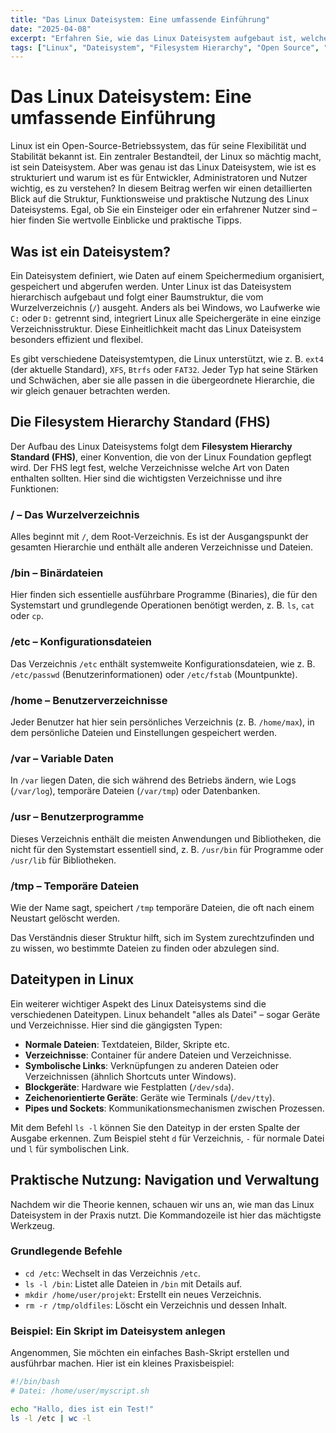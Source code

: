 ```yaml
---
title: "Das Linux Dateisystem: Eine umfassende Einführung"
date: "2025-04-08"
excerpt: "Erfahren Sie, wie das Linux Dateisystem aufgebaut ist, welche Rolle Verzeichnisse und Dateitypen spielen und wie Sie es effektiv nutzen können."
tags: ["Linux", "Dateisystem", "Filesystem Hierarchy", "Open Source", "Administration"]
---
```


# Das Linux Dateisystem: Eine umfassende Einführung

Linux ist ein Open-Source-Betriebssystem, das für seine Flexibilität und Stabilität bekannt ist. Ein zentraler Bestandteil, der Linux so mächtig macht, ist sein Dateisystem. Aber was genau ist das Linux Dateisystem, wie ist es strukturiert und warum ist es für Entwickler, Administratoren und Nutzer wichtig, es zu verstehen? In diesem Beitrag werfen wir einen detaillierten Blick auf die Struktur, Funktionsweise und praktische Nutzung des Linux Dateisystems. Egal, ob Sie ein Einsteiger oder ein erfahrener Nutzer sind – hier finden Sie wertvolle Einblicke und praktische Tipps.

## Was ist ein Dateisystem?

Ein Dateisystem definiert, wie Daten auf einem Speichermedium organisiert, gespeichert und abgerufen werden. Unter Linux ist das Dateisystem hierarchisch aufgebaut und folgt einer Baumstruktur, die vom Wurzelverzeichnis (`/`) ausgeht. Anders als bei Windows, wo Laufwerke wie `C:` oder `D:` getrennt sind, integriert Linux alle Speichergeräte in eine einzige Verzeichnisstruktur. Diese Einheitlichkeit macht das Linux Dateisystem besonders effizient und flexibel.

Es gibt verschiedene Dateisystemtypen, die Linux unterstützt, wie z. B. `ext4` (der aktuelle Standard), `XFS`, `Btrfs` oder `FAT32`. Jeder Typ hat seine Stärken und Schwächen, aber sie alle passen in die übergeordnete Hierarchie, die wir gleich genauer betrachten werden.

## Die Filesystem Hierarchy Standard (FHS)

Der Aufbau des Linux Dateisystems folgt dem **Filesystem Hierarchy Standard (FHS)**, einer Konvention, die von der Linux Foundation gepflegt wird. Der FHS legt fest, welche Verzeichnisse welche Art von Daten enthalten sollten. Hier sind die wichtigsten Verzeichnisse und ihre Funktionen:

### / – Das Wurzelverzeichnis
Alles beginnt mit `/`, dem Root-Verzeichnis. Es ist der Ausgangspunkt der gesamten Hierarchie und enthält alle anderen Verzeichnisse und Dateien.

### /bin – Binärdateien
Hier finden sich essentielle ausführbare Programme (Binaries), die für den Systemstart und grundlegende Operationen benötigt werden, z. B. `ls`, `cat` oder `cp`.

### /etc – Konfigurationsdateien
Das Verzeichnis `/etc` enthält systemweite Konfigurationsdateien, wie z. B. `/etc/passwd` (Benutzerinformationen) oder `/etc/fstab` (Mountpunkte).

### /home – Benutzerverzeichnisse
Jeder Benutzer hat hier sein persönliches Verzeichnis (z. B. `/home/max`), in dem persönliche Dateien und Einstellungen gespeichert werden.

### /var – Variable Daten
In `/var` liegen Daten, die sich während des Betriebs ändern, wie Logs (`/var/log`), temporäre Dateien (`/var/tmp`) oder Datenbanken.

### /usr – Benutzerprogramme
Dieses Verzeichnis enthält die meisten Anwendungen und Bibliotheken, die nicht für den Systemstart essentiell sind, z. B. `/usr/bin` für Programme oder `/usr/lib` für Bibliotheken.

### /tmp – Temporäre Dateien
Wie der Name sagt, speichert `/tmp` temporäre Dateien, die oft nach einem Neustart gelöscht werden.

Das Verständnis dieser Struktur hilft, sich im System zurechtzufinden und zu wissen, wo bestimmte Dateien zu finden oder abzulegen sind.

## Dateitypen in Linux

Ein weiterer wichtiger Aspekt des Linux Dateisystems sind die verschiedenen Dateitypen. Linux behandelt "alles als Datei" – sogar Geräte und Verzeichnisse. Hier sind die gängigsten Typen:

- **Normale Dateien**: Textdateien, Bilder, Skripte etc.
- **Verzeichnisse**: Container für andere Dateien und Verzeichnisse.
- **Symbolische Links**: Verknüpfungen zu anderen Dateien oder Verzeichnissen (ähnlich Shortcuts unter Windows).
- **Blockgeräte**: Hardware wie Festplatten (`/dev/sda`).
- **Zeichenorientierte Geräte**: Geräte wie Terminals (`/dev/tty`).
- **Pipes und Sockets**: Kommunikationsmechanismen zwischen Prozessen.

Mit dem Befehl `ls -l` können Sie den Dateityp in der ersten Spalte der Ausgabe erkennen. Zum Beispiel steht `d` für Verzeichnis, `-` für normale Datei und `l` für symbolischen Link.

## Praktische Nutzung: Navigation und Verwaltung

Nachdem wir die Theorie kennen, schauen wir uns an, wie man das Linux Dateisystem in der Praxis nutzt. Die Kommandozeile ist hier das mächtigste Werkzeug.

### Grundlegende Befehle
- `cd /etc`: Wechselt in das Verzeichnis `/etc`.
- `ls -l /bin`: Listet alle Dateien in `/bin` mit Details auf.
- `mkdir /home/user/projekt`: Erstellt ein neues Verzeichnis.
- `rm -r /tmp/oldfiles`: Löscht ein Verzeichnis und dessen Inhalt.

### Beispiel: Ein Skript im Dateisystem anlegen
Angenommen, Sie möchten ein einfaches Bash-Skript erstellen und ausführbar machen. Hier ist ein kleines Praxisbeispiel:

```bash
#!/bin/bash
# Datei: /home/user/myscript.sh

echo "Hallo, dies ist ein Test!"
ls -l /etc | wc -l